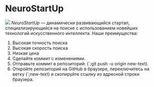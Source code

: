 # NeuroStartUp
![](https://netology-code.github.io/git-homeworks/introduction/assets/logo.png)
*NeuroStartUp* — динамически развивающийся стартап, специализирующийся на поиске с использованием новейших технологий искусственного интеллекта.
Наши преимущества:
1. Высокая точность поиска
2. Высокая скорость поиска
3. Низкая цена
4. Сделайте коммит с изменениями.
5. Отправьте коммит в репозиторий: (`;git push -u origin new-text).
6. Откройте репозиторий на GitHub в браузере, переключитесь на ветку (`;new-text) и скопируйте ссылку из адресной строки браузера.